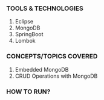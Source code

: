 ### TOOLS & TECHNOLOGIES
  1. Eclipse
  2. MongoDB
  3. SpringBoot
  4. Lombok

### CONCEPTS/TOPICS COVERED
  1. Embedded MongoDB
  2. CRUD Operations with MongoDB 

### HOW TO RUN?